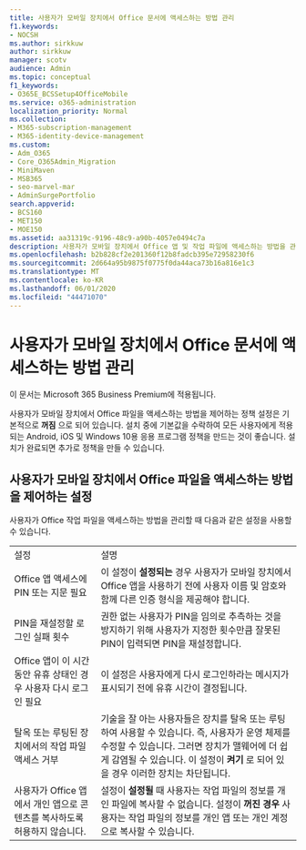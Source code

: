 ```yaml
---
title: 사용자가 모바일 장치에서 Office 문서에 액세스하는 방법 관리
f1.keywords:
- NOCSH
ms.author: sirkkuw
author: sirkkuw
manager: scotv
audience: Admin
ms.topic: conceptual
f1_keywords:
- O365E_BCSSetup4OfficeMobile
ms.service: o365-administration
localization_priority: Normal
ms.collection:
- M365-subscription-management
- M365-identity-device-management
ms.custom:
- Adm_O365
- Core_O365Admin_Migration
- MiniMaven
- MSB365
- seo-marvel-mar
- AdminSurgePortfolio
search.appverid:
- BCS160
- MET150
- MOE150
ms.assetid: aa31319c-9196-48c9-a90b-4057e0494c7a
description: 사용자가 모바일 장치에서 Office 앱 및 작업 파일에 액세스하는 방법을 관리할 수 있는 보호 정책에 대해 자세히 알아보습니다.
ms.openlocfilehash: b2b828cf2e201360f12b8fadcb395e72958230f6
ms.sourcegitcommit: 2d664a95b9875f0775f0da44aca73b16a816e1c3
ms.translationtype: MT
ms.contentlocale: ko-KR
ms.lasthandoff: 06/01/2020
ms.locfileid: "44471070"
---
```

# <a name="manage-how-users-access-office-documents-on-mobile-devices"></a>사용자가 모바일 장치에서 Office 문서에 액세스하는 방법 관리

이 문서는 Microsoft 365 Business Premium에 적용됩니다.

사용자가 모바일 장치에서 Office 파일을 액세스하는 방법을 제어하는 정책 설정은 기본적으로 **꺼짐** 으로 되어 있습니다. 설치 중에 기본값을 수락하여 모든 사용자에게 적용되는 Android, iOS 및 Windows 10용 응용 프로그램 정책을 만드는 것이 좋습니다. 설치가 완료되면 추가로 정책을 만들 수 있습니다. 
  
## <a name="settings-that-control-how-users-access-office-files-on-mobile-devices"></a>사용자가 모바일 장치에서 Office 파일을 액세스하는 방법을 제어하는 설정

사용자가 Office 작업 파일을 액세스하는 방법을 관리할 때 다음과 같은 설정을 사용할 수 있습니다.
  
|||
|:-----|:-----|
|설정  <br/> |설명  <br/> |
|Office 앱 액세스에 PIN 또는 지문 필요  <br/> |이 설정이 **설정되는** 경우 사용자가 모바일 장치에서 Office 앱을 사용하기 전에 사용자 이름 및 암호와 함께 다른 인증 형식을 제공해야 합니다.  <br/> |
|PIN을 재설정할 로그인 실패 횟수  <br/> |권한 없는 사용자가 PIN을 임의로 추측하는 것을 방지하기 위해 사용자가 지정한 횟수만큼 잘못된 PIN이 입력되면 PIN을 재설정합니다.  <br/> |
|Office 앱이 이 시간 동안 유휴 상태인 경우 사용자 다시 로그인 필요  <br/> |이 설정은 사용자에게 다시 로그인하라는 메시지가 표시되기 전에 유휴 시간이 결정됩니다.  <br/> |
|탈옥 또는 루팅된 장치에서의 작업 파일 액세스 거부  <br/> |기술을 잘 아는 사용자들은 장치를 탈옥 또는 루팅하여 사용할 수 있습니다. 즉, 사용자가 운영 체제를 수정할 수 있습니다. 그러면 장치가 맬웨어에 더 쉽게 감염될 수 있습니다. 이 설정이 **켜기** 로 되어 있을 경우 이러한 장치는 차단됩니다.  <br/> |
|사용자가 Office 앱에서 개인 앱으로 콘텐츠를 복사하도록 허용하지 않습니다.  <br/> |설정이 **설정될** 때 사용자는 작업 파일의 정보를 개인 파일에 복사할 수 없습니다. 설정이 **꺼진 경우** 사용자는 작업 파일의 정보를 개인 앱 또는 개인 계정으로 복사할 수 있습니다.  <br/> |
   

